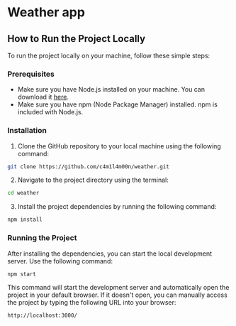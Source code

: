 # Weather app 

## How to Run the Project Locally

To run the project locally on your machine, follow these simple steps:

### Prerequisites

- Make sure you have Node.js installed on your machine. You can download it [here](https://nodejs.org/).
- Make sure you have npm (Node Package Manager) installed. npm is included with Node.js.

### Installation

1. Clone the GitHub repository to your local machine using the following command:

```bash
git clone https://github.com/c4m1l4m00n/weather.git
```

2. Navigate to the project directory using the terminal:

```bash
cd weather
```

3. Install the project dependencies by running the following command:

```bash
npm install
```

### Running the Project

After installing the dependencies, you can start the local development server. Use the following command:

```bash
npm start
```

This command will start the development server and automatically open the project in your default browser. If it doesn't open, you can manually access the project by typing the following URL into your browser:

```
http://localhost:3000/
```
